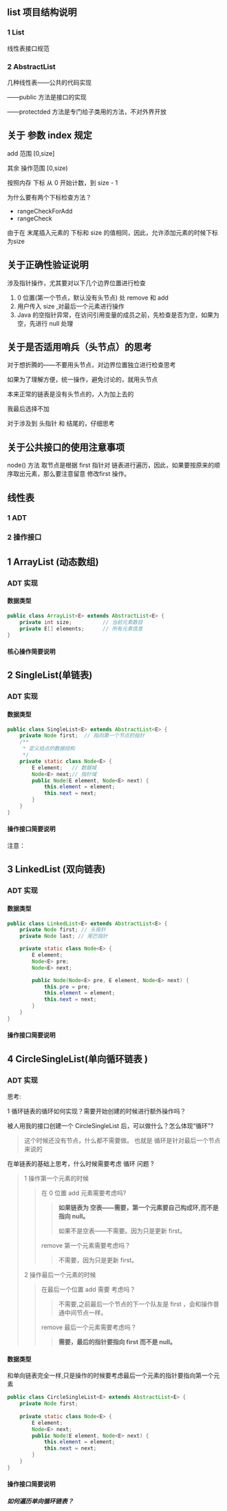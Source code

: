 ##  list 项目结构说明
### 1 List 
线性表接口规范
### 2 AbstractList 
几种线性表——公共的代码实现

——public 方法是接口的实现

——protectded 方法是专门给子类用的方法，不对外界开放

## 关于 参数 index 规定
add 范围 [0,size]

其余 操作范围 [0,size)

按照内存 下标 从 0 开始计数，到 size - 1 

为什么要有两个下标检查方法？
* rangeCheckForAdd
* rangeCheck

由于在 末尾插入元素的 下标和 size 的值相同，因此，允许添加元素的时候下标 为size

## 关于正确性验证说明
涉及指针操作，尤其要对以下几个边界位置进行检查

1. 0 位置(第一个节点，默认没有头节点) 处 remove 和 add 
2. 用户传入 size ,对最后一个元素进行操作
3. Java 的空指针异常，在访问引用变量的成员之前，先检查是否为空，如果为空，先进行 null 处理

## 关于是否适用哨兵（头节点）的思考
对于想折腾的——不要用头节点，对边界位置独立进行检查思考

如果为了理解方便，统一操作，避免讨论的，就用头节点

本来正常的链表是没有头节点的，人为加上去的

我最后选择不加

对于涉及到 头指针 和 结尾的，仔细思考

## 关于公共接口的使用注意事项

node() 方法 取节点是根据 first 指针对 链表进行遍历，因此，如果要按原来的顺序取出元素，那么要注意留意 修改first 操作。

##  线性表 
### 1 ADT
### 2 操作接口

## 1 ArrayList (动态数组)
### ADT 实现
#### 数据类型
``` java
public class ArrayList<E> extends AbstractList<E> {
    private int size;          // 当前元素数目
    private E[] elements;      // 所有元素信息
}
```
#### 核心操作简要说明 




## 2 SingleList(单链表)
### ADT 实现
#### 数据类型
```java
public class SingleList<E> extends AbstractList<E> {
    private Node first;  // 指向第一个节点的指针
    /**
     * 定义结点的数据结构
     */
    private static class Node<E> {
        E element;   // 数据域
        Node<E> next;// 指针域
        public Node(E element, Node<E> next) {
            this.element = element;
            this.next = next;
        }
    }
}    
```
#### 操作接口简要说明
注意：

## 3 LinkedList (双向链表)
### ADT 实现
#### 数据类型
``` java
public class LinkedList<E> extends AbstractList<E> {
    private Node first; // 头指针
    private Node last; // 尾巴指针

    private static class Node<E> {
        E element;
        Node<E> pre;
        Node<E> next;

        public Node(Node<E> pre, E element, Node<E> next) {
            this.pre = pre;
            this.element = element;
            this.next = next;
        }
    }
}

```
#### 操作接口简要说明


## 4 CircleSingleList(单向循环链表 )
### ADT 实现
思考:

1 循环链表的循环如何实现？需要开始创建的时候进行额外操作吗？

被人用我的接口创建一个  CircleSingleList 后，可以做什么？怎么体现“循环”?
> 这个时候还没有节点，什么都不需要做。 也就是 循环是针对最后一个节点来说的

在单链表的基础上思考，什么时候需要考虑 循环 问题 ?
> 1 操作第一个元素的时候
> > 在 0 位置 add 元素需要考虑吗?
> >> **如果链表为 空表——需要，第一个元素要自己构成环,而不是指向 null。**
> >> 
> >> 如果不是空表——不需要。因为只是更新 first。
> >> 
> > remove 第一个元素需要考虑吗？
> >> 不需要，因为只是更新 first。
>
> 2 操作最后一个元素的时候
> > 在最后一个位置 add 需要 考虑吗？
> > >不需要,之前最后一个节点的下一个队友是 first ，会和操作普通中间节点一样。
> >
> > remove 最后一个元素需要考虑吗？
> >
> > > **需要，最后的指针要指向 first 而不是 null。**



#### 数据类型
和单向链表完全一样,只是操作的时候要考虑最后一个元素的指针要指向第一个元素
``` java
public class CircleSingleList<E> extends AbstractList<E> {
    private Node first;
    
    private static class Node<E> {
        E element;
        Node<E> next;
        public Node(E element, Node<E> next) {
            this.element = element;
            this.next = next;
        }
    }
}
```
#### 操作接口简要说明
##### 如何遍历单向循环链表？

